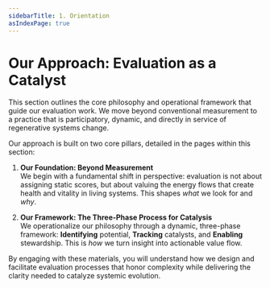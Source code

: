 ```yaml
---
sidebarTitle: 1. Orientation
asIndexPage: true
---
```

# **Our Approach: Evaluation as a Catalyst**

This section outlines the core philosophy and operational framework that guide our evaluation work. We move beyond conventional measurement to a practice that is participatory, dynamic, and directly in service of regenerative systems change.

Our approach is built on two core pillars, detailed in the pages within this section:

1. **Our Foundation: Beyond Measurement**  
    We begin with a fundamental shift in perspective: evaluation is not about assigning static scores, but about valuing the energy flows that create health and vitality in living systems. This shapes _what_ we look for and _why_.
    
2. **Our Framework: The Three-Phase Process for Catalysis**  
    We operationalize our philosophy through a dynamic, three-phase framework: **Identifying** potential, **Tracking** catalysts, and **Enabling** stewardship. This is _how_ we turn insight into actionable value flow.
    

By engaging with these materials, you will understand how we design and facilitate evaluation processes that honor complexity while delivering the clarity needed to catalyze systemic evolution.

